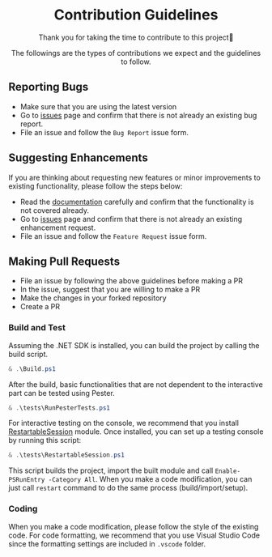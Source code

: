 <div align="center">

# Contribution Guidelines

Thank you for taking the time to contribute to this project👏

The followings are the types of contributions we expect and the guidelines to follow.

 </div>

## Reporting Bugs

- Make sure that you are using the latest version
- Go to [issues](https://github.com/mdgrs-mei/PowerShellRun/issues) page and confirm that there is not already an existing bug report.
- File an issue and follow the `Bug Report` issue form.

## Suggesting Enhancements

If you are thinking about requesting new features or minor improvements to existing functionality, please follow the steps below:

- Read the [documentation](https://github.com/mdgrs-mei/PowerShellRun/blob/main/README.md) carefully and confirm that the functionality is not covered already.
- Go to [issues](https://github.com/mdgrs-mei/PowerShellRun/issues) page and confirm that there is not already an existing enhancement request.
- File an issue and follow the `Feature Request` issue form.

## Making Pull Requests

- File an issue by following the above guidelines before making a PR
- In the issue, suggest that you are willing to make a PR
- Make the changes in your forked repository
- Create a PR

### Build and Test

Assuming the .NET SDK is installed, you can build the project by calling the build script.

```powershell
& .\Build.ps1
```

After the build, basic functionalities that are not dependent to the interactive part can be tested using Pester.

```powershell
& .\tests\RunPesterTests.ps1
```

For interactive testing on the console, we recommend that you install [RestartableSession](https://github.com/mdgrs-mei/RestartableSession) module. Once installed, you can set up a testing console by running this script:

```powershell
& .\tests\RestartableSession.ps1
```

This script builds the project, import the built module and call `Enable-PSRunEntry -Category All`. When you make a code modification, you can just call `restart` command to do the same process (build/import/setup).

### Coding

When you make a code modification, please follow the style of the existing code. For code formatting, we recommend that you use Visual Studio Code since the formatting settings are included in `.vscode` folder.
